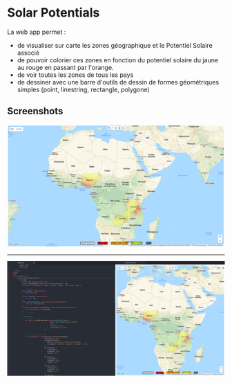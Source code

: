 ﻿# Solar Potentials

La web app permet :
- de visualiser sur carte les zones géographique et le Potentiel Solaire associé
- de pouvoir colorier ces zones en fonction du potentiel solaire du jaune au rouge en passant par l'orange.
- de voir toutes les zones de tous les pays
- de dessiner avec une barre d'outils de dessin de formes géométriques simples (point, linestring, rectangle, polygone)


## Screenshots

!["Fullscreen screenshot of the web app"](/screenshots/fullscreen.png)

-----------------------------------------------------------------------------------------------------------------

!["Screenshot of the web app in Atom"](/screenshots/onAtomEditor.png)

